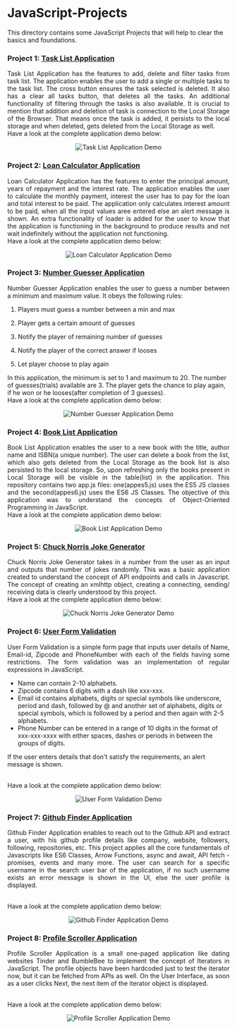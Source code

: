 # JavaScript-Projects

This directory contains some JavaScript Projects that will help to clear the basics and foundations.

### Project 1: [Task List Application](#https://github.com/risg99/JavaScript-Projects/tree/main/Task%20List%20Application)

<p align="justify">
Task List Application has the features to add, delete and filter tasks from task list. The application enables the user to add a single or multiple tasks to the task list. The cross button ensures the task selected is deleted. It also has a clear all tasks button, that deletes all the tasks. An additional functionality of filtering through the tasks is also available. It is crucial to mention that addition and deletion of task is connection to the Local Storage of the Browser. That means once the task is added, it persists to the local storage and when deleted, gets deleted from the Local Storage as well. <br> Have a look at the complete application demo below:
</p>

<p align="center">
  <img alt="Task List Application Demo" src="https://github.com/risg99/JavaScript-Projects/blob/main/Task%20List%20Application/Task%20List%20Application%20Demo.gif">
</p>

### Project 2: [Loan Calculator Application](#https://github.com/risg99/JavaScript-Projects/tree/main/Loan%20Calculator%20Application)

<p align="justify">
Loan Calculator Application has the features to enter the principal amount, years of repayment and the interest rate. The application enables the user to calculate the monthly payment, interest the user has to pay for the loan and total interest to be paid. The application only calculates interest amount to be paid, when all the input values aree entered else an alert message is shown. An extra functionality of loader is added for the user to know that the application is functioning in the background to produce results and not wait indefinitely without the application not functioning. <br> Have a look at the complete application demo below:
</p>

<p align="center">
  <img alt="Loan Calculator Application Demo" src="https://github.com/risg99/JavaScript-Projects/blob/main/Loan%20Calculator%20Application/Loan-Calculator-Application-Demo.gif">
</p>

### Project 3: [Number Guesser Application](#https://github.com/risg99/JavaScript-Projects/tree/main/Number%20Guesser%20Application)

<p align="justify">
Number Guesser Application enables the user to guess a number between a minimum and maximum value. It obeys the following rules:
  
  1. Players must guess a number between a min and max 
  
  2. Player gets a certain amount of guesses
  
  3. Notify the player of remaining number of guesses

  4. Notify the player of the correct answer if looses

  5. Let player choose to play again


In this application, the minimum is set to 1 and maximum to 20. The number of guesses(trials) available are 3. The player gets the chance to play again, if he won or he looses(after completion of 3 guesses).
  <br> Have a look at the complete application demo below:
</p>

<p align="center">
  <img alt="Number Guesser Application Demo" src="https://github.com/risg99/JavaScript-Projects/blob/main/Number%20Guesser%20Application/Number-Guesser-Application-Demo.gif">
</p>

### Project 4: [Book List Application](#https://github.com/risg99/JavaScript-Projects/tree/main/Book%20List%20Application)

<p align="justify">
Book List Application enables the user to a new book with the title, author name and ISBN(a unique number). The user can delete a book from the list, which also gets deleted from the Local Storage as the book list is also persisted to the local storage. So, upon refreshing only the books present in Local Storage will be visible in the table(list) in the application. This repository contains two app.js files: one(appes5.js) uses the ES5 JS classes and the second(appes6.js) uses the ES6 JS Classes. The objective of this application was to understand the concepts of Object-Oriented Programming in JavaScript. 
  <br> Have a look at the complete application demo below:
</p>

<p align="center">
  <img alt="Book List Application Demo" src="https://github.com/risg99/JavaScript-Projects/blob/main/Book%20List%20Application/Book-List-Application-Demo.gif">
</p>

### Project 5: [Chuck Norris Joke Generator](#https://github.com/risg99/JavaScript-Projects/tree/main/Chuck%20Norris%20Joke%20Generator)

<p align="justify">
Chuck Norris Joke Generator takes in a number from the user as an input and outputs that number of jokes randomly. This was a basic application created to understand the concept of API endpoints and calls in Javascript. The concept of creating an xmlhttp object, creating a connecting, sending/ receiving data is clearly understood by this project.
  <br> Have a look at the complete application demo below:
</p>

<p align="center">
  <img alt="Chuck Norris Joke Generator Demo" src="https://github.com/risg99/JavaScript-Projects/blob/main/Chuck%20Norris%20Joke%20Generator/Chuck-Norris-Joke-Generator-Demo.gif">
</p>

### Project 6: [User Form Validation](#https://github.com/risg99/JavaScript-Projects/tree/main/User%20Form)

<p align="justify">
User Form Validation is a simple form page that inputs user details of Name, Email-id, Zipcode and PhoneNumber with each of the fields having some restrictions. The form validation was an implementation of regular expressions in JavaScript. 
  
<ul> 
  <li> Name can contain 2-10 alphabets.</li>
  
  <li> Zipcode contains 6 digits with a dash like xxx-xxx.</li>
  
  <li> Email id contains alphabets, digits or special symbols like underscore, period and dash, followed by @ and another set of alphabets, digits or special symbols, which is followed by a period and then again with 2-5 alphabets. </li>
  
  <li> Phone Number can be entered in a range of 10 digits in the format of xxx-xxx-xxxx with either spaces, dashes or periods in between the groups of digits.</li>
</ul>
If the user enters details that don't satisfy the requirements, an alert message is shown.
  
  <br> Have a look at the complete application demo below:
</p>

<p align="center">
  <img alt="User Form Validation Demo" src="https://github.com/risg99/JavaScript-Projects/blob/main/User%20Form/User-form-Demo.gif">
</p>

### Project 7: [Github Finder Application](#https://github.com/risg99/JavaScript-Projects/tree/main/Github%20Finder%20Application)

<p align="justify">
Github Finder Application enables to reach out to the Github API and extract a user, with his github profile details like company, website, followers, following, repositories, etc. This project applies all the core fundamentals of Javascripts like ES6 Classes, Arrow Functions, async and await, API fetch - promises, events and many more. The user can search for a specific username in the search user bar of the application, if no such username exists an error message is shown in the UI, else the user profile is displayed. 
  
  <br> Have a look at the complete application demo below:
</p>

<p align="center">
  <img alt="Github Finder Application Demo" src="https://github.com/risg99/JavaScript-Projects/blob/main/Github%20Finder%20Application/GitHub-Finder-Application-Demo.gif">
</p>

### Project 8: [Profile Scroller Application](#https://github.com/risg99/JavaScript-Projects/tree/main/Profile%20Scroller%20Application)

<p align="justify">
Profile Scroller Application is a small one-paged application like dating websites Tinder and BumbleBee to implement the concept of Iterators in JavaScript. The profile objects have been hardcoded just to test the iterator now, but it can be fetched from APIs as well. On the User Interface, as soon as a user clicks Next, the next item of the iterator object is displayed.
  
  
  <br> Have a look at the complete application demo below:
</p>

<p align="center">
  <img alt="Profile Scroller Application Demo" src="https://github.com/risg99/JavaScript-Projects/blob/main/Profile%20Scroller%20Application/Profile-Scroller-Application-Demo.gif">
</p>
